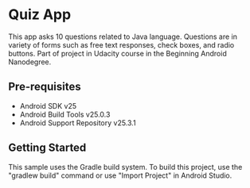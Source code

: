 Quiz App
===================================

This app asks 10 questions related to Java language. Questions are in variety of forms such as free text responses, check boxes, and radio buttons.
Part of project in Udacity course in the Beginning Android Nanodegree.

Pre-requisites
--------------

- Android SDK v25
- Android Build Tools v25.0.3
- Android Support Repository v25.3.1

Getting Started
---------------

This sample uses the Gradle build system. To build this project, use the
"gradlew build" command or use "Import Project" in Android Studio.